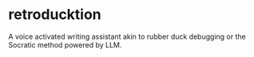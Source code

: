 # retroducktion
A voice activated writing assistant akin to rubber duck debugging or the Socratic method powered by LLM.
